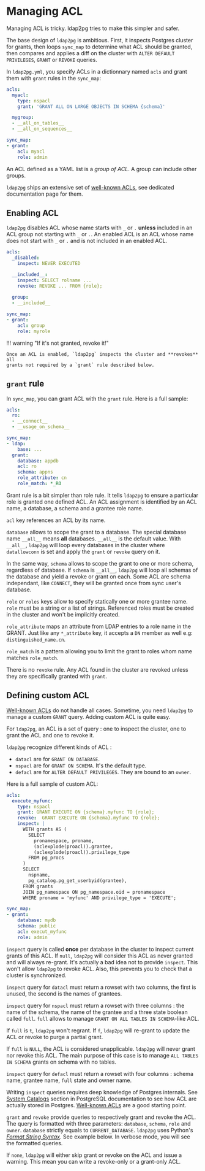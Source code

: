<h1>Managing ACL</h1>

Managing ACL is tricky. ldap2pg tries to make this simpler and safer.

The base design of `ldap2pg` is ambitious. First, it inspects Postgres cluster
for grants, then loops `sync_map` to determine what ACL should be granted, then
compares and applies a diff on the cluster with `ALTER DEFAULT PRIVILEGES`,
`GRANT` or `REVOKE` queries.

In `ldap2pg.yml`, you specify ACLs in a dictionnary named `acls` and grant them
with `grant` rules in the `sync_map`:

```yaml
acls:
  myacl:
    type: nspacl
    grant: 'GRANT ALL ON LARGE OBJECTS IN SCHEMA {schema}'

  mygroup:
  - __all_on_tables__
  - __all_on_sequences__

sync_map:
- grant:
    acl: myacl
    role: admin
```

An ACL defined as a YAML list is a *group of ACL*. A group can include other
groups.

`ldap2pg` ships an extensive set of [well-known ACLs](wellknown.md), see
dedicated documentation page for them.


## Enabling ACL

`ldap2pg` disables ACL whose name starts with `_` or `.` **unless** included in
an ACL group not starting with `_` or `.`. An enabled ACL is an ACL whose name
does not start with `_` or `.` and is not included in an enabled ACL.

``` yaml
acls:
  _disabled:
    inspect: NEVER EXECUTED

  __included__:
    inspect: SELECT rolname ...
    revoke: REVOKE ... FROM {role};

  group:
  - __included__
  
sync_map:
- grant:
    acl: group
    role: myrole
```

!!! warning "If it's not granted, revoke it!"

    Once an ACL is enabled, `ldap2pg` inspects the cluster and **revokes** all
    grants not required by a `grant` rule described below.


## `grant` rule

In `sync_map`, you can grant ACL with the `grant` rule. Here is a full sample:

``` yaml
acls:
  ro:
  - __connect__
  - __usage_on_schema__

sync_map:
- ldap:
    base: ...
  grant:
    database: appdb
    acl: ro
    schema: appns
    role_attribute: cn
    role_match: *_RO
```

Grant rule is a bit simpler than role rule. It tells `ldap2pg` to ensure a
particular role is granted one defined ACL. An ACL assignment is identified by
an ACL name, a database, a schema and a grantee role name.

`acl` key references an ACL by its name.

`database` allows to scope the grant to a database. The special database name
`__all__` means **all** databases. `__all__` is the default value. With
`__all__`, `ldap2pg` will loop every databases in the cluster where
`datallowconn` is set and apply the `grant` or `revoke` query on it.

In the same way, `schema` allows to scope the grant to one or more schema,
regardless of database. If `schema` is `__all__`, `ldap2pg` will loop all
schemas of the database and yield a revoke or grant on each. Some ACL are schema
independant, like `CONNECT`, they will be granted once from sync user's
database.

`role` or `roles` keys allow to specify statically one or more grantee name.
`role` must be a string or a list of strings. Referenced roles must be created
in the cluster and won't be implicitly created.

`role_attribute` maps an attribute from LDAP entries to a role name in the
GRANT. Just like any `*_attribute` key, it accepts a `DN` member as well e.g:
`distinguished_name.cn`.

`role_match` is a pattern allowing you to limit the grant to roles whom name
matches `role_match`.

There is no `revoke` rule. Any ACL found in the cluster are revoked unless they
are specifically granted with `grant`.


## Defining custom ACL

[Well-known ACLs](wellknown.md) do not handle all cases. Sometime, you need
`ldap2pg` to manage a custom `GRANT` query. Adding custom ACL is quite easy.

For `ldap2pg`, an ACL is a set of query : one to inspect the cluster, one to
grant the ACL and one to revoke it.

`ldap2pg` recognize different kinds of ACL :

- `datacl` are for `GRANT ON DATABASE`.
- `nspacl` are for `GRANT ON SCHEMA`. It's the default type.
- `defacl` are for `ALTER DEFAULT PRIVILEGES`. They are bound to an `owner`.

Here is a full sample of custom ACL:

``` yaml
acls:
  execute_myfunc:
    type: nspacl
    grant: GRANT EXECUTE ON {schema}.myfunc TO {role};
    revoke:  GRANT EXECUTE ON {schema}.myfunc TO {role};
    inspect: |
      WITH grants AS (
        SELECT
          pronamespace, proname, 
          (aclexplode(proacl)).grantee,
          (aclexplode(proacl)).privilege_type
        FROM pg_procs
      )
      SELECT
        nspname,
        pg_catalog.pg_get_userbyid(grantee),
      FROM grants
      JOIN pg_namespace ON pg_namespace.oid = pronamespace
      WHERE proname = 'myfunc' AND privilege_type = 'EXECUTE';

sync_map:
- grant:
    database: mydb
    schema: public
    acl: execut_myfunc
    role: admin
```

`inspect` query is called **once** per database in the cluster to inspect
current grants of this ACL. If `null`, `ldap2pg` will consider this ACL as never
granted and will always re-grant. It's actually a bad idea not to provide
`inspect`. This won't allow `ldap2pg` to revoke ACL. Also, this prevents you to
check that a cluster is synchronized.

`inspect` query for `datacl` must return a rowset with two columns, the first is
unused, the second is the names of grantees.

`inspect` query for `nspacl` must return a rowset with three columns : the name
of the schema, the name of the grantee and a three state boolean called `full`.
`full` allows to manage `GRANT ON ALL TABLES IN SCHEMA`-like ACL.

If `full` is `t`, `ldap2pg` won't regrant. If `f`, `ldap2pg` will re-grant to
update the ACL or revoke to purge a partial grant.

If `full` is `NULL`, the ACL is considered unapplicable. `ldap2pg` will never
grant nor revoke this ACL. The main purpose of this case is to manage `ALL
TABLES IN SCHEMA` grants on schema with no tables.

`inspect` query for `defacl` must return a rowset with four columns : schema
name, grantee name, `full` state and owner name.

Writing `inspect` queries requires deep knowledge of Postgres internals. See
[System Catalogs](https://www.postgresql.org/docs/current/static/catalogs.html)
section in PostgreSQL documentation to see how ACL are actually stored in
Postgres. [Well-known ACLs](wellknown.md) are a good starting point.


`grant` and `revoke` provide queries to respectively grant and revoke the ACL.
The query is formatted with three parameters: `database`, `schema`, `role` and
`owner`. `database` strictly equals to `CURRENT_DATABASE`. `ldap2pg` uses
Python's [*Format String
Syntax*](https://docs.python.org/3.7/library/string.html#formatstrings). See
example below. In verbose mode, you will see the formatted queries.

If `none`, `ldap2pg` will either skip grant or revoke on the ACL and issue a
warning. This mean you can write a revoke-only or a grant-only ACL.
